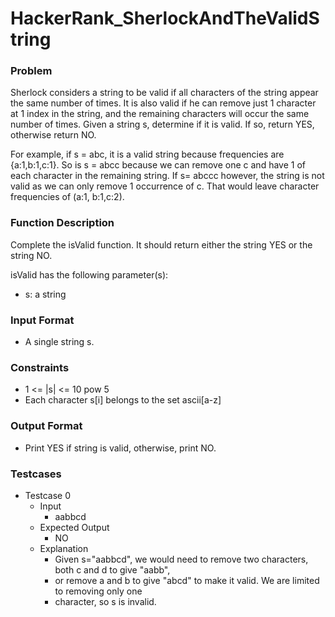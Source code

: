 # HackerRank_SherlockAndTheValidString

### Problem 

Sherlock considers a string to be valid if all characters of the string appear the same 
number of times. It is also valid if he can remove just 1 character at 1 index in the 
string, and the remaining characters will occur the same number of times. Given a string 
s, determine if it is valid. If so, return YES, otherwise return NO.
  
For example, if s = abc, it is a valid string because frequencies are {a:1,b:1,c:1}. 
So is s = abcc because we can remove one c and have 1 of each character in the remaining 
string. If s= abccc however, the string is not valid as we can only remove 1 occurrence 
of c. That would leave character frequencies of (a:1, b:1,c:2).
   
### Function Description

Complete the isValid function. It should return either the string YES 
or the string NO.

isValid has the following parameter(s):
   - s: a string
   
### Input Format
 
   - A single string s.
   
### Constraints
 
   - 1 <= |s| <= 10 pow 5
   - Each character s[i] belongs to the set ascii[a-z] 
 
### Output Format
 
   - Print YES if string  is valid, otherwise, print NO.

### Testcases

   - Testcase 0
	    - Input
	      -  aabbcd
	    - Expected Output
	      -  NO
	    - Explanation
	      -  Given s="aabbcd", we would need to remove two characters, both c and d to give "aabb", 
	      -  or remove a and b to give "abcd" to make it valid. We are limited to removing only one 
	      -  character, so s is invalid.
